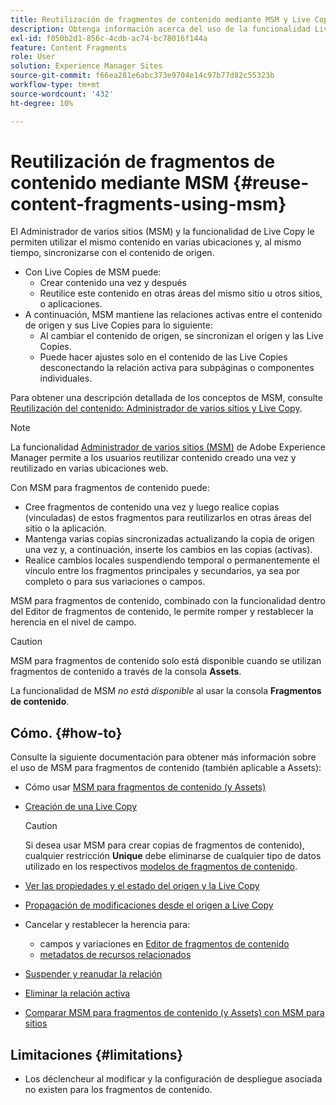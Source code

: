 ```yaml
---
title: Reutilización de fragmentos de contenido mediante MSM y Live Copies
description: Obtenga información acerca del uso de la funcionalidad Live Copy de MSM para utilizar el mismo contenido de fragmento de contenido, o similar, en varias ubicaciones, mientras se sincroniza con el contenido de origen.
exl-id: f050b2d1-856c-4cdb-ac74-bc78016f144a
feature: Content Fragments
role: User
solution: Experience Manager Sites
source-git-commit: f66ea281e6abc373e9704e14c97b77d82c55323b
workflow-type: tm+mt
source-wordcount: '432'
ht-degree: 10%

---
```


# Reutilización de fragmentos de contenido mediante MSM {#reuse-content-fragments-using-msm}

El Administrador de varios sitios (MSM) y la funcionalidad de Live Copy le permiten utilizar el mismo contenido en varias ubicaciones y, al mismo tiempo, sincronizarse con el contenido de origen.

* Con Live Copies de MSM puede:
   * Crear contenido una vez y después
   * Reutilice este contenido en otras áreas del mismo sitio u otros sitios, o aplicaciones.
* A continuación, MSM mantiene las relaciones activas entre el contenido de origen y sus Live Copies para lo siguiente:
   * Al cambiar el contenido de origen, se sincronizan el origen y las Live Copies.
   * Puede hacer ajustes solo en el contenido de las Live Copies desconectando la relación activa para subpáginas o componentes individuales.

Para obtener una descripción detallada de los conceptos de MSM, consulte [Reutilización del contenido: Administrador de varios sitios y Live Copy](/help/sites-cloud/administering/msm/overview.md).

>[!NOTE]
>
>La funcionalidad [Administrador de varios sitios (MSM)](/help/sites-cloud/administering/msm/overview.md) de Adobe Experience Manager permite a los usuarios reutilizar contenido creado una vez y reutilizado en varias ubicaciones web.

Con MSM para fragmentos de contenido puede:

* Cree fragmentos de contenido una vez y luego realice copias (vinculadas) de estos fragmentos para reutilizarlos en otras áreas del sitio o la aplicación.
* Mantenga varias copias sincronizadas actualizando la copia de origen una vez y, a continuación, inserte los cambios en las copias (activas).
* Realice cambios locales suspendiendo temporal o permanentemente el vínculo entre los fragmentos principales y secundarios, ya sea por completo o para sus variaciones o campos.

MSM para fragmentos de contenido, combinado con la funcionalidad dentro del Editor de fragmentos de contenido, le permite romper y restablecer la herencia en el nivel de campo.

>[!CAUTION]
>
>MSM para fragmentos de contenido solo está disponible cuando se utilizan fragmentos de contenido a través de la consola **Assets**.
>
>La funcionalidad de MSM *no está disponible* al usar la consola **Fragmentos de contenido**.

## Cómo. {#how-to}

Consulte la siguiente documentación para obtener más información sobre el uso de MSM para fragmentos de contenido (también aplicable a Assets):

* Cómo usar [MSM para fragmentos de contenido (y Assets)](/help/assets/reuse-assets-using-msm.md)

* [Creación de una Live Copy](/help/assets/reuse-assets-using-msm.md)

  >[!CAUTION]
  >
  >Si desea usar MSM para crear copias de fragmentos de contenido), cualquier restricción **Unique** debe eliminarse de cualquier tipo de datos utilizado en los respectivos [modelos de fragmentos de contenido](/help/assets/content-fragments/content-fragments-models.md).

* [Ver las propiedades y el estado del origen y la Live Copy](/help/assets/reuse-assets-using-msm.md#properties)
* [Propagación de modificaciones desde el origen a Live Copy](/help/assets/reuse-assets-using-msm.md#rollout-sync)
* Cancelar y restablecer la herencia para:
   * campos y variaciones en [Editor de fragmentos de contenido](/help/assets/content-fragments/content-fragments-variations.md#inheritance)
   * [metadatos de recursos relacionados](/help/assets/content-fragments/content-fragments-variations.md#canceling-reenabling-inheritance-individual-items)
* [Suspender y reanudar la relación](/help/assets/reuse-assets-using-msm.md#suspend-resume)
* [Eliminar la relación activa](/help/assets/reuse-assets-using-msm.md#detach)
* [Comparar MSM para fragmentos de contenido (y Assets) con MSM para sitios](/help/assets/reuse-assets-using-msm.md#comparison)

## Limitaciones {#limitations}

* Los déclencheur al modificar y la configuración de despliegue asociada no existen para los fragmentos de contenido.
